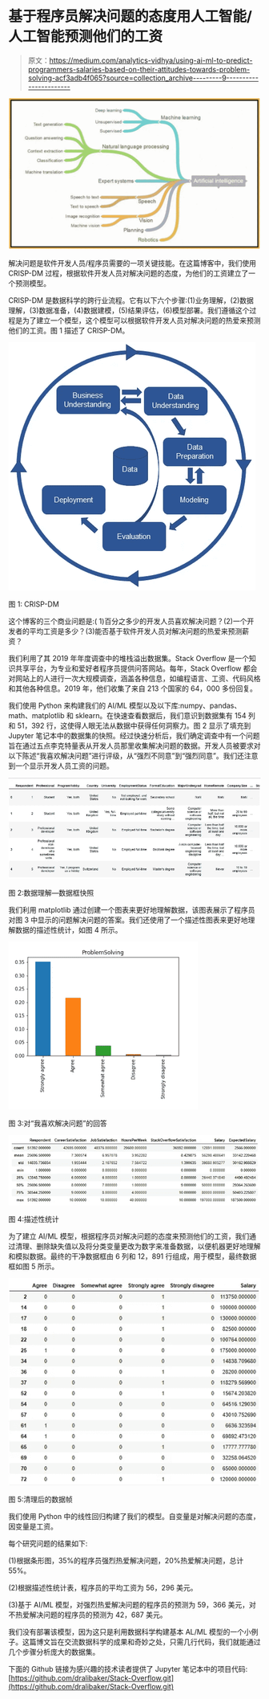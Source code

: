 # 基于程序员解决问题的态度用人工智能/人工智能预测他们的工资

> 原文：<https://medium.com/analytics-vidhya/using-ai-ml-to-predict-programmers-salaries-based-on-their-attitudes-towards-problem-solving-acf3adb4f065?source=collection_archive---------9----------------------->

![](img/704d17f9c334e396ea436c30c6b6f2b8.png)

解决问题是软件开发人员/程序员需要的一项关键技能。在这篇博客中，我们使用 CRISP-DM 过程，根据软件开发人员对解决问题的态度，为他们的工资建立了一个预测模型。

CRISP-DM 是数据科学的跨行业流程。它有以下六个步骤:(1)业务理解，(2)数据理解，(3)数据准备，(4)数据建模，(5)结果评估，(6)模型部署。我们遵循这个过程是为了建立一个模型，这个模型可以根据软件开发人员对解决问题的热爱来预测他们的工资。图 1 描述了 CRISP-DM。

![](img/2d8ea65e5ef6a8f087e48a1147c6ee50.png)

图 1: CRISP-DM

这个博客的三个商业问题是:( 1)百分之多少的开发人员喜欢解决问题？(2)一个开发者的平均工资是多少？(3)能否基于软件开发人员对解决问题的热爱来预测薪资？

我们利用了其 2019 年年度调查中的堆栈溢出数据集。Stack Overflow 是一个知识共享平台，为专业和爱好者程序员提供问答网站。每年，Stack Overflow 都会对网站上的人进行一次大规模调查，涵盖各种信息，如编程语言、工资、代码风格和其他各种信息。2019 年，他们收集了来自 213 个国家的 64，000 多份回复。

我们使用 Python 来构建我们的 AI/ML 模型以及以下库:numpy、pandas、math、matplotlib 和 sklearn。在快速查看数据后，我们意识到数据集有 154 列和 51，392 行，这使得人眼无法从数据中获得任何洞察力。图 2 显示了填充到 Jupyter 笔记本中的数据集的快照。经过快速分析后，我们确定调查中有一个问题旨在通过五点李克特量表从开发人员那里收集解决问题的数据。开发人员被要求对以下陈述“我喜欢解决问题”进行评级，从“强烈不同意”到“强烈同意”。我们还注意到一个显示开发人员工资的问题。

![](img/bf5eac2cfa47498a9e8d3cfc419f943d.png)

图 2:数据理解—数据框快照

我们利用 matplotlib 通过创建一个图表来更好地理解数据，该图表展示了程序员对图 3 中显示的问题解决问题的答案。我们还使用了一个描述性图表来更好地理解数据的描述性统计，如图 4 所示。

![](img/01a6a3264678601a9c026ca72ec99fb1.png)

图 3:对“我喜欢解决问题”的回答

![](img/df6ba1184dc74b31cdb914a4918a3a25.png)

图 4:描述性统计

为了建立 AI/ML 模型，根据程序员对解决问题的态度来预测他们的工资，我们通过清理、删除缺失值以及将分类变量更改为数字来准备数据，以便机器更好地理解和模拟数据。最终的干净数据框由 6 列和 12，891 行组成，用于模型，最终数据框如图 5 所示。

![](img/2a1a49a76bc32ac91b914052e8d6eea9.png)

图 5:清理后的数据帧

我们使用 Python 中的线性回归构建了我们的模型。自变量是对解决问题的态度，因变量是工资。

每个研究问题的结果如下:

(1)根据条形图，35%的程序员强烈热爱解决问题，20%热爱解决问题，总计 55%。

(2)根据描述性统计表，程序员的平均工资为 56，296 美元。

(3)基于 AI/ML 模型，对强烈热爱解决问题的程序员的预测为 59，366 美元，对不热爱解决问题的程序员的预测为 42，687 美元。

我们没有部署该模型，因为这只是利用数据科学构建基本 AL/ML 模型的一个小例子。这篇博文旨在交流数据科学的成果和奇妙之处，只需几行代码，我们就能通过几个步骤分析庞大的数据集。

下面的 Github 链接为感兴趣的技术读者提供了 Jupyter 笔记本中的项目代码:[https://github.com/dralibaker/Stack-Overflow.git](https://github.com/dralibaker/Stack-Overflow.git)